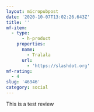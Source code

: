 ```yaml
---
layout: micropubpost
date: '2020-10-07T13:02:26.643Z'
title: ''
mf-item:
  - type:
      - h-product
    properties:
      name:
        - Tralala
      url:
        - 'https://slashdot.org'
mf-rating:
  - 4
slug: '46946'
category: social
---
```

This is a test review
